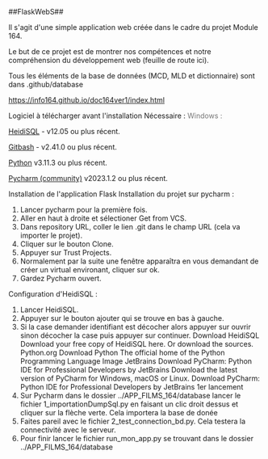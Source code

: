 ##FlaskWebS##

Il s'agit d'une simple application web créée dans le cadre du projet Module 164.

Le but de ce projet est de montrer nos compétences et notre compréhension du développement web (feuille de route ici).

Tous les éléments de la base de données (MCD, MLD et dictionnaire) sont dans .github/database

https://info164.github.io/doc164ver1/index.html

Logiciel à télécharger avant l'installation
Nécessaire :
<span style="color: #777;">Windows :</span>

[HeidiSQL](https://www.heidisql.com/download.php) - v12.05 ou plus récent.

[Gitbash](https://git-scm.com/download/win)  - v2.41.0 ou plus récent.

[Python](https://www.python.org/downloads/) v3.11.3 ou plus récent.

[Pycharm (community)](https://www.jetbrains.com/pycharm/download/?source=google&medium=cpc&campaign=14123077402&term=pycharm&content=536947779984&gad=1#section=windows) v2023.1.2 ou plus récent.

Installation de l'application Flask
Installation du projet sur pycharm :
1) Lancer pycharm pour la première fois.
2) Aller en haut à droite et sélectioner Get from VCS.
3) Dans repository URL, coller le lien .git dans le champ URL (cela va importer le projet).
4) Cliquer sur le bouton Clone.
4) Appuyer sur Trust Projects.
5) Normalement par la suite une fenêtre apparaîtra en vous demandant de créer un virtual environant, cliquer sur ok.
6) Gardez Pycharm ouvert.

Configuration d'HeidiSQL :
1) Lancer HeidiSQL.
2) Appuyer sur le bouton ajouter qui se trouve en bas à gauche.
3) Si la case demander identifiant est décocher alors appuyer sur ouvrir sinon décocher la case puis appuyer sur continuer.
Download HeidiSQL
Download your free copy of HeidiSQL here. Or download the sources.
Python.org
Download Python
The official home of the Python Programming Language
Image
JetBrains
Download PyCharm: Python IDE for Professional Developers by JetBrains
Download the latest version of PyCharm for Windows, macOS or Linux.
Download PyCharm: Python IDE for Professional Developers by JetBrains
1er lancement
1) Sur Pycharm dans le dossier ../APP_FILMS_164/database lancer le fichier 1_importationDumpSql.py en faisant un clic droit dessus et cliquer sur la flèche verte. Cela importera la base de donée
2) Faites pareil avec le fichier 2_test_connection_bd.py. Cela testera la connectivité avec le serveur.
3) Pour finir lancer le fichier run_mon_app.py se trouvant dans le dossier ../APP_FILMS_164/database

